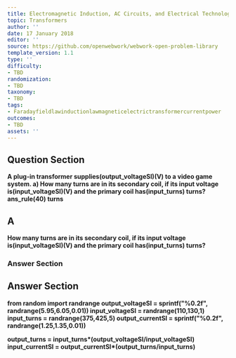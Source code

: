 ```yaml
---
title: Electromagnetic Induction, AC Circuits, and Electrical Technologies
topic: Transformers
author: ''
date: 17 January 2018
editor: ''
source: https://github.com/openwebwork/webwork-open-problem-library
template_version: 1.1
type: ''
difficulty:
- TBD
randomization:
- TBD
taxonomy:
- TBD
tags:
- Faradayfieldlawinductionlawmagneticelectrictransformercurrentpower
outcomes:
- TBD
assets: ''
---
```


## Question Section 

<b>
A plug-in transformer supplies(output_voltageSI)(V) to a video game system.
a) How many turns are in its secondary coil, if its input voltage is(input_voltageSI)(V) and the primary coil has(input_turns) turns?
ans_rule(40) turns

## A
How many turns are in its secondary coil, if its input voltage is(input_voltageSI)(V) and the primary coil has(input_turns) turns?
### Answer Section


## Answer Section

from random import randrange
output_voltageSI = sprintf("%0.2f", randrange(5.95,6.05,0.01))
input_voltageSI = randrange(110,130,1)
input_turns = randrange(375,425,5)
output_currentSI = sprintf("%0.2f", randrange(1.25,1.35,0.01))

output_turns = input_turns*(output_voltageSI/input_voltageSI)
input_currentSI = output_currentSI*(output_turns/input_turns)